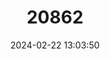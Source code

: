 ---
title: "20862"
category: "Sander volgensis"
draft: false
date: 2024-02-22 13:03:50
languages:
  English: ["Volga Pikeperch"]
---